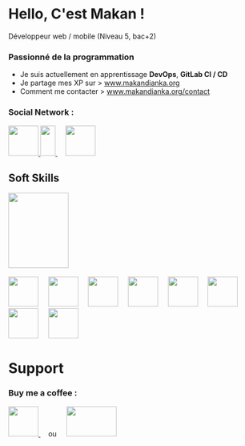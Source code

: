 # Hello, C'est Makan !
Développeur web / mobile (Niveau 5, bac+2)

### Passionné de la programmation
- Je suis actuellement en apprentissage <strong>DevOps</strong>, <strong>GitLab CI / CD</strong>
- Je partage mes XP sur > <a href="www.makandianka.org">www.makandianka.org</a>
- Comment me contacter > <a href="www.makandianka.org/contact">www.makandianka.org/contact</a>

### Social Network :
<a href="https://www.twitter.com/mak_dianka">
    <img src="https://help.twitter.com/content/dam/help-twitter/brand/logo.png" width='60' height='60' />
</a>

<a href="https://www.instagram.com/geek.py">
    <img src="https://upload.wikimedia.org/wikipedia/commons/9/95/Instagram_logo_2022.svg" width='30' height='60' />
</a>
&nbsp  &nbsp
<a href="https://linkedin.com/in/makan-dianka-21b001196">
    <img src="https://legroupeti.com/wp-content/uploads/2018/07/linken.png" width='60' height='60' />
</a>



## Soft Skills
<div>
  <img src="https://www.redhat.com/cms/managed-files/tux-327x360.png" width='120' height='150' />
</div> 

<br />

<div>
  <img src="https://upload.wikimedia.org/wikipedia/commons/thumb/c/c3/Python-logo-notext.svg/1200px-Python-logo-notext.svg.png" width='60' height='60' />
   &nbsp  &nbsp
  <img src="https://cdn.coderons.com/general/tagsall/e6923760-0da2-48d7-b801-ec01ace94c95.png" width='60' height='60' />
   &nbsp  &nbsp
  <img src="https://logodownload.org/wp-content/uploads/2022/04/javascript-logo-4.png" width='60' height='60' />
  &nbsp  &nbsp
  <img src="https://cdn-icons-png.flaticon.com/512/5969/5969059.png" width='60' height='60' />
  &nbsp  &nbsp
  <img src="https://upload.wikimedia.org/wikipedia/commons/thumb/2/27/PHP-logo.svg/1200px-PHP-logo.svg.png" width='60' height='60' />
  &nbsp  &nbsp
  <img src="https://github.com/symfony.png" width='60' height='60' />
  &nbsp  &nbsp
  <img src="https://upload.wikimedia.org/wikipedia/commons/thumb/c/cf/Angular_full_color_logo.svg/640px-Angular_full_color_logo.svg.png" width='60' height='60' />
  &nbsp  &nbsp
  <img src="https://upload.wikimedia.org/wikipedia/commons/thumb/9/9a/Visual_Studio_Code_1.35_icon.svg/1200px-Visual_Studio_Code_1.35_icon.svg.png" width='60' height='60' />
</div>

# Support
### Buy me a coffee :
<a href="https://paypal.me/PyDevFR?country.x=FR&locale.x=fr_FR">
    <img src="http://apps.oxatis.com/Files/112496/Apps-2016/Apps-Paypal.png" width='60' height='60' />
</a>
&nbsp  &nbsp
ou
&nbsp  &nbsp
<a href="https://buy.stripe.com/14kg1GabZ9s1bjq4gh">
    <img src="https://www.capitaine-banque.com/wp-content/uploads/2016/11/carte-bancaire-%C3%A0-16-ans3-300x200.jpg" width='100' height='60' />
</a>
